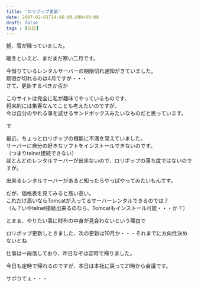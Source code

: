 ```yaml
---
title: 'ロリポップ更新'
date: 2007-02-01T14:46:00.000+09:00
draft: false
tags : [日記]
---
```


朝、雪が降っていました。  
  
暖冬といえど、まだまだ寒い二月です。  
  
  
今借りているレンタルサーバーの期限切れ通知がきていました。  
期限が切れるのは4月ですが・・・  
さて、更新するべきか否か  
  
このサイトは完全に私が趣味でやっているものです、  
将来的には集客なんてことも考えたいのですが、  
今は自分のやれる事を試せるサンドボックスみたいなものだと思っています。  
  
で  
  
最近、ちょっとロリポップの機能に不満を覚えていました。  
サーバーに自分の好きなソフトをインストールできないのです。  
（つまりtelnet接続できない）  
ほとんどのレンタルサーバーが出来ないので、ロリポップの落ち度ではないのですが。  
  
出来るレンタルサーバーがあると知ったらやっぱやってみたいもんです。  
  
だが、価格表を見てみると高い高い。  
これだけ高いならTomcatが入ってるサーバーレンタルできるのでは？  
（ん？いやtelnet接続出来るのなら、Tomcatもインストール可能・・・か？）  
  
とまぁ、やりたい事に財布の中身が見合わないという理由で  
  
ロリポップ更新しときました、次の更新は10月か・・・それまでに方向性決めないとね  
  
仕事は一段落しており、昨日なぞは定時で帰りました。  
  
今日も定時で帰れるのですが、本日は本社に戻って21時から会議です。  
  
サボりてぇ・・・